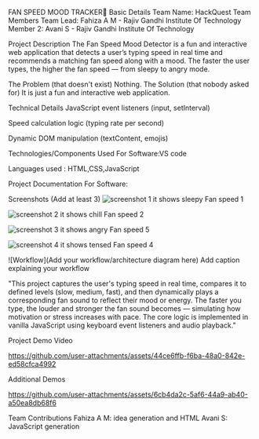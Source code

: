 FAN SPEED MOOD TRACKER🎯
Basic Details
Team Name: HackQuest
Team Members
Team Lead: Fahiza A M - Rajiv Gandhi Institute Of Technology
Member 2: Avani S - Rajiv Gandhi Institute Of Technology

Project Description
The Fan Speed Mood Detector is a fun and interactive web application that detects a user’s typing speed in real time and recommends a matching fan speed along with a mood. The faster the user types, the higher the fan speed — from sleepy to angry mode.

The Problem (that doesn't exist)
Nothing.
The Solution (that nobody asked for)
It is just a fun and interactive web application.

Technical Details
JavaScript event listeners (input, setInterval)

Speed calculation logic (typing rate per second)

Dynamic DOM manipulation (textContent, emojis)


Technologies/Components Used
For Software:VS code

Languages used : HTML,CSS,JavaScript





Project Documentation
For Software:

Screenshots (Add at least 3)
![screenshot 1](https://github.com/user-attachments/assets/f1cca4c0-c808-40cd-a0f2-86bc1e1e2581)
it shows sleepy Fan speed 1

![screenshot 2](https://github.com/user-attachments/assets/3a8c15ba-cbe2-4b54-9934-4e8dee050b70)
it shows chill Fan speed 2


![screenshot 3](https://github.com/user-attachments/assets/b4c6b39e-7fb5-4967-a1d5-fd218d895346)
it shows angry Fan speed 5

![screenshot 4](https://github.com/user-attachments/assets/6e8e79e5-fc7b-4626-bad1-c693ba06e854)
it shows tensed Fan speed 4

![Workflow](Add your workflow/architecture diagram here) Add caption explaining your workflow

"This project captures the user's typing speed in real time, compares it to defined levels (slow, medium, fast), and then dynamically plays a corresponding fan sound to reflect their mood or energy. The faster you type, the louder and stronger the fan sound becomes — simulating how motivation or stress increases with pace. The core logic is implemented in vanilla JavaScript using keyboard event listeners and audio playback."



Project Demo
Video


https://github.com/user-attachments/assets/44ce6ffb-f6ba-48a0-842e-ed58cfca4992



Additional Demos


https://github.com/user-attachments/assets/6cb4da2c-5af6-44a9-ab40-a50ea8db68f6



Team Contributions
Fahiza A M: idea generation and HTML
Avani S: JavaScript generation

